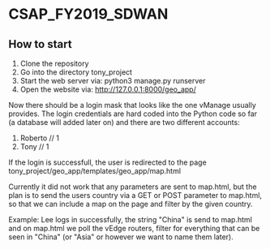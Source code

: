 # CSAP_FY2019_SDWAN

## How to start

1. Clone the repository
2. Go into the directory tony_project
3. Start the web server via: python3 manage.py runserver
4. Open the website via: http://127.0.0.1:8000/geo_app/

Now there should be a login mask that looks like the one vManage usually provides. The login credentials are hard coded into the Python code so far (a database will added later on) and there are two different accounts:

1. Roberto // 1
2. Tony // 1

If the login is successfull, the user is redirected to the page tony_project/geo_app/templates/geo_app/map.html

Currently it did not work that any parameters are sent to map.html, but the plan is to send the users country via a GET or POST parameter to map.html, so that we can include a map on the page and filter by the given country.

Example: Lee logs in successfully, the string "China" is send to map.html and on map.html we poll the vEdge routers, filter for everything that can be seen in "China" (or "Asia" or however we want to name them later).
